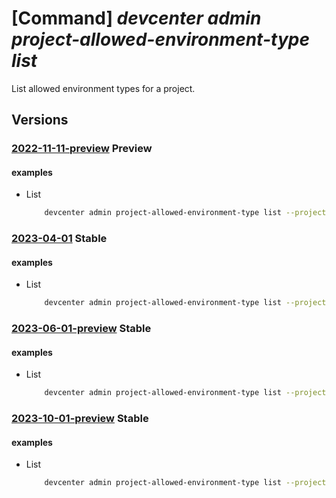 # [Command] _devcenter admin project-allowed-environment-type list_

List allowed environment types for a project.

## Versions

### [2022-11-11-preview](/Resources/mgmt-plane/L3N1YnNjcmlwdGlvbnMve30vcmVzb3VyY2Vncm91cHMve30vcHJvdmlkZXJzL21pY3Jvc29mdC5kZXZjZW50ZXIvcHJvamVjdHMve30vYWxsb3dlZGVudmlyb25tZW50dHlwZXM=/2022-11-11-preview.xml) **Preview**

<!-- mgmt-plane /subscriptions/{}/resourcegroups/{}/providers/microsoft.devcenter/projects/{}/allowedenvironmenttypes 2022-11-11-preview -->

#### examples

- List
    ```bash
        devcenter admin project-allowed-environment-type list --project-name "Contoso" --resource-group "rg1"
    ```

### [2023-04-01](/Resources/mgmt-plane/L3N1YnNjcmlwdGlvbnMve30vcmVzb3VyY2Vncm91cHMve30vcHJvdmlkZXJzL21pY3Jvc29mdC5kZXZjZW50ZXIvcHJvamVjdHMve30vYWxsb3dlZGVudmlyb25tZW50dHlwZXM=/2023-04-01.xml) **Stable**

<!-- mgmt-plane /subscriptions/{}/resourcegroups/{}/providers/microsoft.devcenter/projects/{}/allowedenvironmenttypes 2023-04-01 -->

#### examples

- List
    ```bash
        devcenter admin project-allowed-environment-type list --project-name "Contoso" --resource-group "rg1"
    ```

### [2023-06-01-preview](/Resources/mgmt-plane/L3N1YnNjcmlwdGlvbnMve30vcmVzb3VyY2Vncm91cHMve30vcHJvdmlkZXJzL21pY3Jvc29mdC5kZXZjZW50ZXIvcHJvamVjdHMve30vYWxsb3dlZGVudmlyb25tZW50dHlwZXM=/2023-06-01-preview.xml) **Stable**

<!-- mgmt-plane /subscriptions/{}/resourcegroups/{}/providers/microsoft.devcenter/projects/{}/allowedenvironmenttypes 2023-06-01-preview -->

#### examples

- List
    ```bash
        devcenter admin project-allowed-environment-type list --project-name "Contoso" --resource-group "rg1"
    ```

### [2023-10-01-preview](/Resources/mgmt-plane/L3N1YnNjcmlwdGlvbnMve30vcmVzb3VyY2Vncm91cHMve30vcHJvdmlkZXJzL21pY3Jvc29mdC5kZXZjZW50ZXIvcHJvamVjdHMve30vYWxsb3dlZGVudmlyb25tZW50dHlwZXM=/2023-10-01-preview.xml) **Stable**

<!-- mgmt-plane /subscriptions/{}/resourcegroups/{}/providers/microsoft.devcenter/projects/{}/allowedenvironmenttypes 2023-10-01-preview -->

#### examples

- List
    ```bash
        devcenter admin project-allowed-environment-type list --project-name "Contoso" --resource-group "rg1"
    ```
